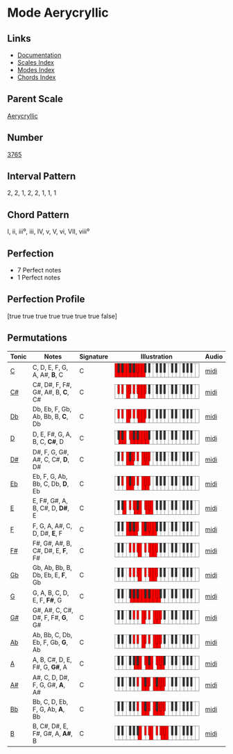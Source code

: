 # Mode Aerycryllic

## Links

- [Documentation](index.md)
- [Scales Index](Scales.md)
- [Modes Index](Modes.md)
- [Chords Index](Chords.md)

## Parent Scale

[Aerycryllic](ScaleAerycryllic.md)

## Number

[3765](https://ianring.com/musictheory/scales/3765)

## Interval Pattern

2, 2, 1, 2, 2, 1, 1, 1

## Chord Pattern

I, ii, iii⁰, iii, IV, v, V, vi, VII, viii⁰

## Perfection

- 7 Perfect notes
- 1 Perfect notes

## Perfection Profile

[true true true true true true true false]

## Permutations

| Tonic | Notes | Signature | Illustration | Audio |
|-------|-------|-----------|--------------|-------|
| [C](ModeCNaturalAerycryllic.md) | C, D, E, F, G, A, A#, **B**, C | C | ![CNaturalAerycryllic](ModeCNaturalAerycryllic.png) | [midi](https://github.com/edipermadi/music/blob/main/docs/ModeCNaturalAerycryllic.mid?raw=true) |
| [C#](ModeCSharpAerycryllic.md) | C#, D#, F, F#, G#, A#, B, **C**, C# | C | ![CSharpAerycryllic](ModeCSharpAerycryllic.png) | [midi](https://github.com/edipermadi/music/blob/main/docs/ModeCSharpAerycryllic.mid?raw=true) |
| [Db](ModeDFlatAerycryllic.md) | Db, Eb, F, Gb, Ab, Bb, B, **C**, Db | C | ![DFlatAerycryllic](ModeDFlatAerycryllic.png) | [midi](https://github.com/edipermadi/music/blob/main/docs/ModeDFlatAerycryllic.mid?raw=true) |
| [D](ModeDNaturalAerycryllic.md) | D, E, F#, G, A, B, C, **C#**, D | C | ![DNaturalAerycryllic](ModeDNaturalAerycryllic.png) | [midi](https://github.com/edipermadi/music/blob/main/docs/ModeDNaturalAerycryllic.mid?raw=true) |
| [D#](ModeDSharpAerycryllic.md) | D#, F, G, G#, A#, C, C#, **D**, D# | C | ![DSharpAerycryllic](ModeDSharpAerycryllic.png) | [midi](https://github.com/edipermadi/music/blob/main/docs/ModeDSharpAerycryllic.mid?raw=true) |
| [Eb](ModeEFlatAerycryllic.md) | Eb, F, G, Ab, Bb, C, Db, **D**, Eb | C | ![EFlatAerycryllic](ModeEFlatAerycryllic.png) | [midi](https://github.com/edipermadi/music/blob/main/docs/ModeEFlatAerycryllic.mid?raw=true) |
| [E](ModeENaturalAerycryllic.md) | E, F#, G#, A, B, C#, D, **D#**, E | C | ![ENaturalAerycryllic](ModeENaturalAerycryllic.png) | [midi](https://github.com/edipermadi/music/blob/main/docs/ModeENaturalAerycryllic.mid?raw=true) |
| [F](ModeFNaturalAerycryllic.md) | F, G, A, A#, C, D, D#, **E**, F | C | ![FNaturalAerycryllic](ModeFNaturalAerycryllic.png) | [midi](https://github.com/edipermadi/music/blob/main/docs/ModeFNaturalAerycryllic.mid?raw=true) |
| [F#](ModeFSharpAerycryllic.md) | F#, G#, A#, B, C#, D#, E, **F**, F# | C | ![FSharpAerycryllic](ModeFSharpAerycryllic.png) | [midi](https://github.com/edipermadi/music/blob/main/docs/ModeFSharpAerycryllic.mid?raw=true) |
| [Gb](ModeGFlatAerycryllic.md) | Gb, Ab, Bb, B, Db, Eb, E, **F**, Gb | C | ![GFlatAerycryllic](ModeGFlatAerycryllic.png) | [midi](https://github.com/edipermadi/music/blob/main/docs/ModeGFlatAerycryllic.mid?raw=true) |
| [G](ModeGNaturalAerycryllic.md) | G, A, B, C, D, E, F, **F#**, G | C | ![GNaturalAerycryllic](ModeGNaturalAerycryllic.png) | [midi](https://github.com/edipermadi/music/blob/main/docs/ModeGNaturalAerycryllic.mid?raw=true) |
| [G#](ModeGSharpAerycryllic.md) | G#, A#, C, C#, D#, F, F#, **G**, G# | C | ![GSharpAerycryllic](ModeGSharpAerycryllic.png) | [midi](https://github.com/edipermadi/music/blob/main/docs/ModeGSharpAerycryllic.mid?raw=true) |
| [Ab](ModeAFlatAerycryllic.md) | Ab, Bb, C, Db, Eb, F, Gb, **G**, Ab | C | ![AFlatAerycryllic](ModeAFlatAerycryllic.png) | [midi](https://github.com/edipermadi/music/blob/main/docs/ModeAFlatAerycryllic.mid?raw=true) |
| [A](ModeANaturalAerycryllic.md) | A, B, C#, D, E, F#, G, **G#**, A | C | ![ANaturalAerycryllic](ModeANaturalAerycryllic.png) | [midi](https://github.com/edipermadi/music/blob/main/docs/ModeANaturalAerycryllic.mid?raw=true) |
| [A#](ModeASharpAerycryllic.md) | A#, C, D, D#, F, G, G#, **A**, A# | C | ![ASharpAerycryllic](ModeASharpAerycryllic.png) | [midi](https://github.com/edipermadi/music/blob/main/docs/ModeASharpAerycryllic.mid?raw=true) |
| [Bb](ModeBFlatAerycryllic.md) | Bb, C, D, Eb, F, G, Ab, **A**, Bb | C | ![BFlatAerycryllic](ModeBFlatAerycryllic.png) | [midi](https://github.com/edipermadi/music/blob/main/docs/ModeBFlatAerycryllic.mid?raw=true) |
| [B](ModeBNaturalAerycryllic.md) | B, C#, D#, E, F#, G#, A, **A#**, B | C | ![BNaturalAerycryllic](ModeBNaturalAerycryllic.png) | [midi](https://github.com/edipermadi/music/blob/main/docs/ModeBNaturalAerycryllic.mid?raw=true) |
